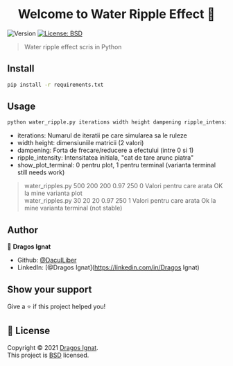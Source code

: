 <h1 align="center">Welcome to Water Ripple Effect 👋</h1>
<p>
  <img alt="Version" src="https://img.shields.io/badge/version-1.0-blue.svg?cacheSeconds=2592000" />
  <a href="https://opensource.org/licenses/BSD-3-Clause" target="_blank">
    <img alt="License: BSD" src="https://img.shields.io/badge/License-BSD-yellow.svg" />
  </a>
</p>

> Water ripple effect scris in Python

## Install

```sh
pip install -r requirements.txt
```

## Usage

```sh
python water_ripple.py iterations width height dampening ripple_intensity show_plot_terminal
```
- iterations: Numarul de iteratii pe care simularea sa le ruleze
- width height: dimensiuniile matricii (2 valori)
- dampening: Forta de frecare/reducere a efectului (intre 0 si 1)
- ripple_intensity: Intensitatea initiala, "cat de tare arunc piatra"
- show_plot_terminal: 0 pentru plot, 1 pentru terminal (varianta terminal still needs work)

> water_ripples.py 500 200 200 0.97 250 0 Valori pentru care arata OK la mine varianta plot <br />
> water_ripples.py 30 20 20 0.97 250 1 Valori pentru care arata Ok la mine varianta terminal (not stable)

## Author

👤 **Dragos Ignat**

* Github: [@DaculLiber](https://github.com/DaculLiber)
* LinkedIn: [@Dragos Ignat](https://linkedin.com/in/Dragos Ignat)

## Show your support

Give a ⭐️ if this project helped you!

## 📝 License

Copyright © 2021 [Dragos Ignat](https://github.com/DaculLiber).<br />
This project is [BSD](https://opensource.org/licenses/BSD-3-Clause) licensed.


